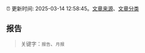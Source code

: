 :alarm_clock: 更新时间: 2025-03-14 12:58:45。[文章来源](/README.md)、[文章分类](/TAGS.md)

## 报告


> 关键字：`报告`、`月报`



